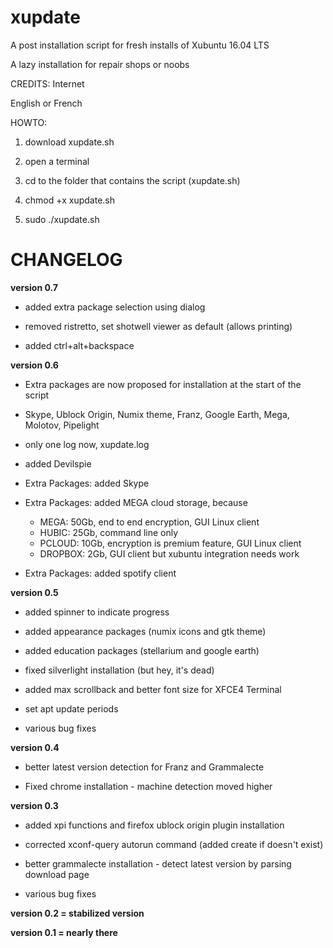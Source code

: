 # xupdate

A post installation script for fresh installs of Xubuntu 16.04 LTS

A lazy installation for repair shops or noobs

CREDITS: Internet

English or French

HOWTO:

1. download xupdate.sh

2. open a terminal

3. cd to the folder that contains the script (xupdate.sh)

4. chmod +x xupdate.sh

5. sudo ./xupdate.sh

# CHANGELOG

**version 0.7**

- added extra package selection using dialog

- removed ristretto, set shotwell viewer as default (allows printing)

- added ctrl+alt+backspace

**version 0.6**

- Extra packages are now proposed for installation at the start of the script
 - Skype, Ublock Origin, Numix theme, Franz, Google Earth, Mega, Molotov, Pipelight

- only one log now, xupdate.log

- added Devilspie

- Extra Packages: added Skype

- Extra Packages: added MEGA cloud storage, because
  - MEGA: 50Gb, end to end encryption, GUI Linux client
  - HUBIC: 25Gb, command line only
  - PCLOUD: 10Gb, encryption is premium feature, GUI Linux client
  - DROPBOX: 2Gb, GUI client but xubuntu integration needs work

- Extra Packages: added spotify client

**version 0.5**

- added spinner to indicate progress

- added appearance packages (numix icons and gtk theme)

- added education packages (stellarium and google earth)

- fixed silverlight installation (but hey, it's dead)

- added max scrollback and better font size for XFCE4 Terminal

- set apt update periods

- various bug fixes

**version 0.4**

- better latest version detection for Franz and Grammalecte

- Fixed chrome installation - machine detection moved higher

**version 0.3**

- added xpi functions and firefox ublock origin plugin installation

- corrected xconf-query autorun command (added create if doesn't exist)

- better grammalecte installation - detect latest version by parsing download page

- various bug fixes

**version 0.2 = stabilized version**

**version 0.1 = nearly there**
